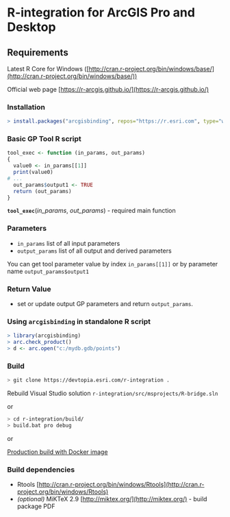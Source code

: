 # R-integration for ArcGIS Pro and Desktop

## Requirements

Latest R Core for Windows ([http://cran.r-project.org/bin/windows/base/](http://cran.r-project.org/bin/windows/base/))

Official web page [https://r-arcgis.github.io/](https://r-arcgis.github.io/)

### Installation

```R
> install.packages("arcgisbinding", repos="https://r.esri.com", type="win.binary")
```

### Basic GP Tool R script

```R
tool_exec <- function (in_params, out_params)
{
  value0 <- in_params[[1]]
  print(value0)
# ...
  out_params$output1 <- TRUE
  return (out_params)
}
```

**`tool_exec`**(*in_params*, *out_params*) - required main function

### Parameters

- `in_params` list of all input parameters
- `output_params` list of all output and derived parameters

 You can get tool parameter value by index `in_params[[1]]` or by parameter name `output_params$output1`

### Return Value

- set or update output GP parameters and return `output_params`.

### Using `arcgisbinding` in standalone R script

```R
> library(arcgisbinding)
> arc.check_product()
> d <- arc.open("c:/mydb.gdb/points")
```

### Build

```bash
> git clone https://devtopia.esri.com/r-integration .
```

Rebuild Visual Studio solution `r-integration/src/msprojects/R-bridge.sln`

or

```bash
> cd r-integration/build/
> build.bat pro debug
```

or

[Production build with Docker image](https://devtopia.esri.com/ArcGISPro/r-integration/blob/master/build/Docker/README.md)

### Build dependencies

- Rtools [http://cran.r-project.org/bin/windows/Rtools](http://cran.r-project.org/bin/windows/Rtools)
- *(optional)* MiKTeX 2.9 [http://miktex.org/](http://miktex.org/) - build package PDF
